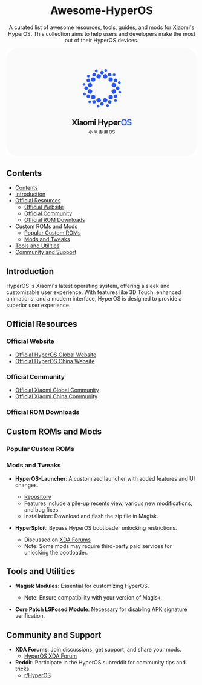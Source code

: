 <h1 align="center">Awesome-HyperOS</h1>

<p align="center">A curated list of awesome resources, tools, guides, and mods for Xiaomi's HyperOS. This collection aims to help users and developers make the most out of their HyperOS devices.</p>

![HyperOS Logo](/XiaomiHyperOS.png)

## Contents

- [Contents](#contents)
- [Introduction](#introduction)
- [Official Resources](#official-resources)
  - [Official Website](#official-website)
  - [Official Community](#official-community)
  - [Official ROM Downloads](#official-rom-downloads)
- [Custom ROMs and Mods](#custom-roms-and-mods)
  - [Popular Custom ROMs](#popular-custom-roms)
  - [Mods and Tweaks](#mods-and-tweaks)
- [Tools and Utilities](#tools-and-utilities)
- [Community and Support](#community-and-support)

## Introduction

HyperOS is Xiaomi's latest operating system, offering a sleek and customizable user experience. With features like 3D Touch, enhanced animations, and a modern interface, HyperOS is designed to provide a superior user experience.

## Official Resources

### Official Website

- [Official HyperOS Global Website ](https://www.mi.com/global/hyperos)
- [Official HyperOS China Website ](https://hyperos.mi.com)

### Official Community

- [Official Xiaomi Global Community ](https://c.mi.com/global)
- [Official Xiaomi China Community ](https://c.mi.com)

### Official ROM Downloads

## Custom ROMs and Mods

### Popular Custom ROMs

### Mods and Tweaks

- **HyperOS-Launcher**: A customized launcher with added features and UI changes.

  - [Repository](https://github.com/Mods-Center/HyperOS-Launcher)
  - Features include a pile-up recents view, various new modifications, and bug fixes.
  - Installation: Download and flash the zip file in Magisk.

- **HyperSploit**: Bypass HyperOS bootloader unlocking restrictions.
  - Discussed on [XDA Forums](https://xdaforums.com/t/hypersploit-bypass-hyperos-bootloader-unlocking-restrictions)
  - Note: Some mods may require third-party paid services for unlocking the bootloader.

## Tools and Utilities

- **Magisk Modules**: Essential for customizing HyperOS.

  - Note: Ensure compatibility with your version of Magisk.

- **Core Patch LSPosed Module**: Necessary for disabling APK signature verification.

## Community and Support

- **XDA Forums**: Join discussions, get support, and share your mods.
  - [HyperOS XDA Forum](https://xdaforums.com/hyperos)
- **Reddit**: Participate in the HyperOS subreddit for community tips and tricks.
  - [r/HyperOS](https://www.reddit.com/r/HyperOS)
